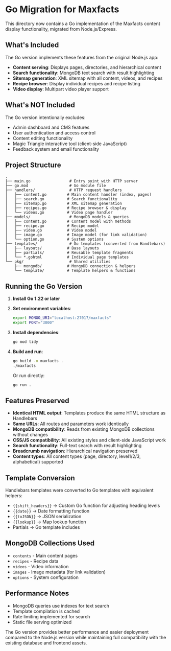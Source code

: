 # Go Migration for Maxfacts

This directory now contains a Go implementation of the Maxfacts content display functionality, migrated from Node.js/Express.

## What's Included

The Go version implements these features from the original Node.js app:

- **Content serving**: Displays pages, directories, and hierarchical content
- **Search functionality**: MongoDB text search with result highlighting  
- **Sitemap generation**: XML sitemap with all content, videos, and recipes
- **Recipe browser**: Display individual recipes and recipe listing
- **Video display**: Multipart video player support

## What's NOT Included

The Go version intentionally excludes:

- Admin dashboard and CMS features
- User authentication and access control
- Content editing functionality
- Magic Triangle interactive tool (client-side JavaScript)
- Feedback system and email functionality

## Project Structure

```
.
├── main.go                 # Entry point with HTTP server
├── go.mod                  # Go module file
├── handlers/               # HTTP request handlers
│   ├── content.go         # Main content handler (index, pages)
│   ├── search.go          # Search functionality  
│   ├── sitemap.go         # XML sitemap generation
│   ├── recipes.go         # Recipe browser & display
│   └── videos.go          # Video page handler
├── models/                 # MongoDB models & queries
│   ├── content.go         # Content model with methods
│   ├── recipe.go          # Recipe model
│   ├── video.go           # Video model  
│   ├── image.go           # Image model (for link validation)
│   └── option.go          # System options
├── templates/              # Go templates (converted from Handlebars)
│   ├── layouts/           # Base layouts
│   ├── partials/          # Reusable template fragments
│   └── *.gohtml           # Individual page templates
└── pkg/                    # Shared utilities
    ├── mongodb/           # MongoDB connection & helpers
    └── template/          # Template helpers & functions
```

## Running the Go Version

1. **Install Go 1.22 or later**

2. **Set environment variables**:
   ```bash
   export MONGO_URI="localhost:27017/maxfacts"
   export PORT="3000"
   ```

3. **Install dependencies**:
   ```bash
   go mod tidy
   ```

4. **Build and run**:
   ```bash
   go build -o maxfacts .
   ./maxfacts
   ```

   Or run directly:
   ```bash
   go run .
   ```

## Features Preserved

- **Identical HTML output**: Templates produce the same HTML structure as Handlebars
- **Same URLs**: All routes and parameters work identically
- **MongoDB compatibility**: Reads from existing MongoDB collections without changes
- **CSS/JS compatibility**: All existing styles and client-side JavaScript work
- **Search functionality**: Full-text search with result highlighting
- **Breadcrumb navigation**: Hierarchical navigation preserved
- **Content types**: All content types (page, directory, level1/2/3, alphabetical) supported

## Template Conversion

Handlebars templates were converted to Go templates with equivalent helpers:

- `{{shift_headers}}` → Custom Go function for adjusting heading levels
- `{{date}}` → Date formatting function  
- `{{toJSON}}` → JSON serialization
- `{{lookup}}` → Map lookup function
- Partials → Go template includes

## MongoDB Collections Used

- `contents` - Main content pages
- `recipes` - Recipe data
- `videos` - Video information
- `images` - Image metadata (for link validation)
- `options` - System configuration

## Performance Notes

- MongoDB queries use indexes for text search
- Template compilation is cached
- Rate limiting implemented for search
- Static file serving optimized

The Go version provides better performance and easier deployment compared to the Node.js version while maintaining full compatibility with the existing database and frontend assets.